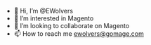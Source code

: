 - 👋 Hi, I’m @EWolvers
- 👀 I’m interested in Magento  
- 💞️ I’m looking to collaborate on Magento 
- 📫 How to reach me ewolvers@gomage.com

<!---
EWolvers/EWolvers is a ✨ special ✨ repository because its `README.md` (this file) appears on your GitHub profile.
You can click the Preview link to take a look at your changes.
--->
